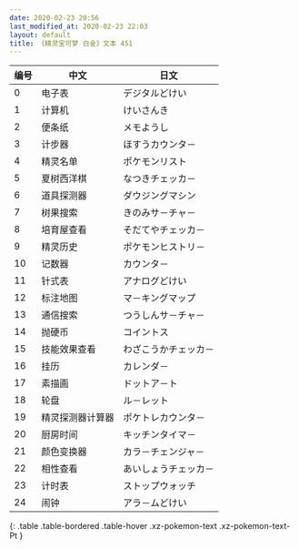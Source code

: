 ```yaml
---
date: 2020-02-23 20:56
last_modified_at: 2020-02-23 22:03
layout: default
title: 《精灵宝可梦 白金》文本 451
---
```

| 编号 | 中文 | 日文 |
| ---- | ---- | ---- |
| 0 | 电子表 | デジタルどけい |
| 1 | 计算机 | けいさんき |
| 2 | 便条纸 | メモようし |
| 3 | 计步器 | ほすうカウンタ－ |
| 4 | 精灵名单 | ポケモンリスト |
| 5 | 夏树西洋棋 | なつきチェッカ－ |
| 6 | 道具探测器 | ダウジングマシン |
| 7 | 树果搜索 | きのみサ－チャ－ |
| 8 | 培育屋查看 | そだてやチェッカ－ |
| 9 | 精灵历史 | ポケモンヒストリ－ |
| 10 | 记数器 | カウンタ－ |
| 11 | 针式表 | アナログどけい |
| 12 | 标注地图 | マ－キングマップ |
| 13 | 通信搜索 | つうしんサ－チャ－ |
| 14 | 抛硬币 | コイントス |
| 15 | 技能效果查看 | わざこうかチェッカ－ |
| 16 | 挂历 | カレンダ－ |
| 17 | 素描画 | ドットア－ト |
| 18 | 轮盘 | ル－レット |
| 19 | 精灵探测器计算器 | ポケトレカウンタ－ |
| 20 | 厨房时间 | キッチンタイマ－ |
| 21 | 颜色变换器 | カラ－チェンジャ－ |
| 22 | 相性查看 | あいしょうチェッカ－ |
| 23 | 计时表 | ストップウォッチ |
| 24 | 闹钟 | アラ－ムどけい |
{: .table .table-bordered .table-hover .xz-pokemon-text .xz-pokemon-text-Pt }